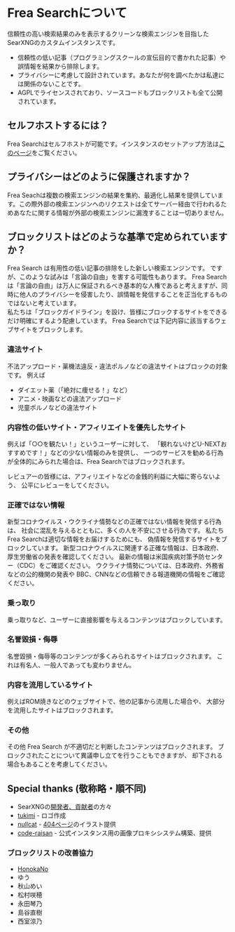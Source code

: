 # Frea Searchについて

信頼性の高い検索結果のみを表示するクリーンな検索エンジンを目指したSearXNGのカスタムインスタンスです。

- 信頼性の低い記事（プログラミングスクールの宣伝目的で書かれた記事）や誤情報を結果から排除します。
- プライバシーに考慮して設計されています。あなたが何を調べたかは私達には関係のないことです。
- AGPLでライセンスされており、ソースコードもブロックリストも全て公開されています。


## セルフホストするには？

Frea Searchはセルフホストが可能です。インスタンスのセットアップ方法は[このページ](https://git.sda1.net/frea/search#%E3%82%A4%E3%83%B3%E3%82%B9%E3%83%88%E3%83%BC%E3%83%AB%E6%96%B9%E6%B3%95)をご覧ください。


## プライバシーはどのように保護されますか？

Frea Seachは複数の検索エンジンの結果を集約、最適化し結果を提供しています。この際外部の検索エンジンへのリクエストは全てサーバー経由で行われるためあなたに関する情報が外部の検索エンジンに漏洩することは一切ありません。

## ブロックリストはどのような基準で定められていますか？

Frea Search は有用性の低い記事の排除をした新しい検索エンジンです。
ですが、このような試みは「言論の自由」を害する可能性もあります。
Frea Searchは「言論の自由」は万人に保証されるべき基本的な人権であると考えますが、同時に他人のプライバシーを侵害したり、誤情報を発信することを正当化するものではないと考えています。  
私たちは「ブロックガイドライン」を設け、皆様にブロックするサイトをできるだけ明確にするよう配慮しています。
Frea Searchでは下記内容に該当するウェブサイトをブロックします。

### 違法サイト
不法アップロード・薬機法違反・違法ポルノなどの違法サイトはブロックの対象です。
例えば
- ダイエット薬（「絶対に痩せる！」など）
- アニメ・映画などの違法アップロード
- 児童ポルノなどの違法サイト

### 内容性の低いサイト・アフィリエイトを優先したサイト
例えば「○○を観たい！」というユーザーに対して、
「観れないけどU-NEXTおすすめです！」などの少ない情報のみを提供し、
一つのサービスを勧める行為が全体的にみられた場合は、Frea Searchではブロックされます。

レビュアーの皆様には、アフィリエイトなどの金銭的利益に大幅に寄らないよう、
公平にレビューをしてください。

### 正確ではない情報
新型コロナウイルス・ウクライナ情勢などの正確ではない情報を発信する行為は、
社会に混乱を与えるとともに、多くの人を不安にさせる行為です。
私たちFrea Searchは適切な情報をお届けするためにも、
偽情報を発信するサイトをブロックしています。
新型コロナウイルスに関連する正確な情報は、日本政府、厚生労働省の発表を確認してください。
最新の情報は米国疾病対策予防センター（CDC）をご確認ください。
ウクライナ情勢については、日本政府、外務省などの公的機関の発表や
BBC、CNNなどの信頼できる報道機関の情報をご確認ください。

### 乗っ取り
乗っ取りなど、ユーザーに直接影響を与えるコンテンツはブロックしています。

### 名誉毀損・侮辱
名誉毀損・侮辱等のコンテンツが多くみられるサイトはブロックされます。
これは有名人、一般人であっても変わりません。

### 内容を流用しているサイト
例えばROM焼きなどのウェブサイトで、他の記事から流用した場合や、
大部分を流用したサイトはブロックされます。

### その他
その他 Frea Search が不適切だと判断したコンテンツはブロックされます。
ブロックされたことについて異議申し立てを行うこともできますが、
却下される場合もあることを考慮してください。


## Special thanks (敬称略・順不同)

 - SearXNGの[開発者、貢献者](https://github.com/searxng/searxng/graphs/contributors)の方々
 - [tukimi](https://github.com/kr-tukimi)  - ロゴ作成
 - [nullcat](https://github.com/nullnyat)  - [404ページ](https://freasearch.org/404)のイラスト提供
 - [code-raisan](https://github.com/code-raisan)  - 公式インスタンス用の画像プロキシシステム構築、提供

### ブロックリストの改善協力
 - [HonokaNo](https://github.com/HonokaNo)
 - ゆう
 - 秋山めい
 - 松村咲穂
 - 永田琴乃
 - 島谷直樹
 - 西室涼乃

